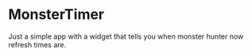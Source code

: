 # MonsterTimer

Just a simple app with a widget that tells you when monster hunter now refresh times are.
